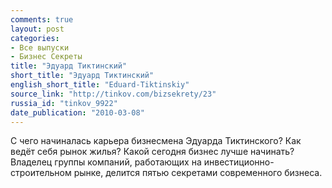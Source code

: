 ```yaml
---
comments: true
layout: post
categories:
- Все выпуски
- Бизнес Секреты
title: "Эдуард Тиктинский"
short_title: "Эдуард Тиктинский"
english_short_title: "Eduard-Tiktinskiy"
source_link: "http://tinkov.com/bizsekrety/23"
russia_id: "tinkov_9922"
date_publication: "2010-03-08"
---
```

С чего начиналась карьера бизнесмена Эдуарда Тиктинского? Как ведёт себя рынок жилья? Какой сегодня бизнес лучше начинать? Владелец группы компаний, работающих на инвестиционно-строительном рынке, делится пятью секретами современного бизнеса.
